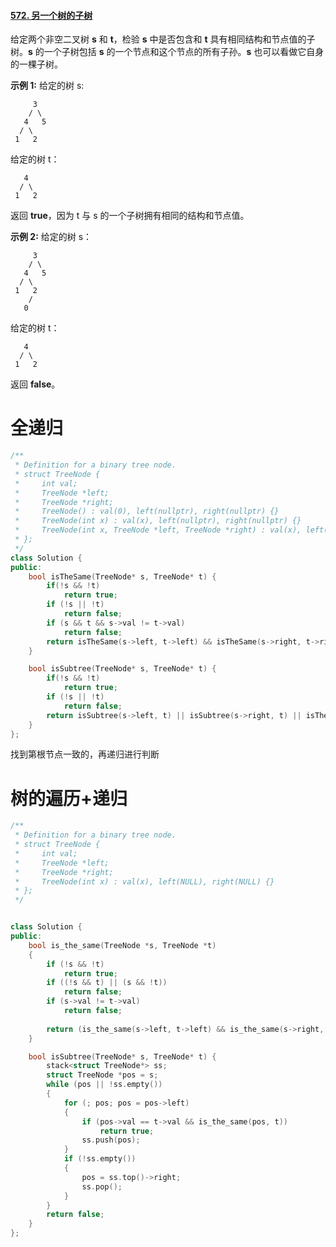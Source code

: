 #### [572. 另一个树的子树](https://leetcode-cn.com/problems/subtree-of-another-tree/)

给定两个非空二叉树 **s** 和 **t**，检验 **s** 中是否包含和 **t** 具有相同结构和节点值的子树。**s** 的一个子树包括 **s** 的一个节点和这个节点的所有子孙。**s** 也可以看做它自身的一棵子树。

**示例 1:**
给定的树 s:

```
     3
    / \
   4   5
  / \
 1   2
```

给定的树 t：

```
   4 
  / \
 1   2
```

返回 **true**，因为 t 与 s 的一个子树拥有相同的结构和节点值。

**示例 2:**
给定的树 s：

```
     3
    / \
   4   5
  / \
 1   2
    /
   0
```

给定的树 t：

```
   4
  / \
 1   2
```

返回 **false**。



# 全递归

```c++
/**
 * Definition for a binary tree node.
 * struct TreeNode {
 *     int val;
 *     TreeNode *left;
 *     TreeNode *right;
 *     TreeNode() : val(0), left(nullptr), right(nullptr) {}
 *     TreeNode(int x) : val(x), left(nullptr), right(nullptr) {}
 *     TreeNode(int x, TreeNode *left, TreeNode *right) : val(x), left(left), right(right) {}
 * };
 */
class Solution {
public:
    bool isTheSame(TreeNode* s, TreeNode* t) {
        if(!s && !t)
            return true;
        if (!s || !t)
            return false;
        if (s && t && s->val != t->val)
            return false;
        return isTheSame(s->left, t->left) && isTheSame(s->right, t->right);
    }

    bool isSubtree(TreeNode* s, TreeNode* t) {
        if(!s && !t)
            return true;
        if (!s || !t)
            return false;
        return isSubtree(s->left, t) || isSubtree(s->right, t) || isTheSame(s, t);
    }
};
```

找到第根节点一致的，再递归进行判断



# 树的遍历+递归

```c++
/**
 * Definition for a binary tree node.
 * struct TreeNode {
 *     int val;
 *     TreeNode *left;
 *     TreeNode *right;
 *     TreeNode(int x) : val(x), left(NULL), right(NULL) {}
 * };
 */


class Solution {
public:
	bool is_the_same(TreeNode *s, TreeNode *t)
	{
		if (!s && !t)
			return true;
		if ((!s && t) || (s && !t))
			return false;
		if (s->val != t->val)
			return false;
		
		return (is_the_same(s->left, t->left) && is_the_same(s->right, t->right));
	}

	bool isSubtree(TreeNode* s, TreeNode* t) {
		stack<struct TreeNode*> ss;
		struct TreeNode *pos = s;
		while (pos || !ss.empty())
		{
			for (; pos; pos = pos->left)
			{
				if (pos->val == t->val && is_the_same(pos, t))
					return true;
				ss.push(pos);
			}
			if (!ss.empty())
			{
				pos = ss.top()->right;
				ss.pop();
			}
		}
		return false;
	}
};
```

